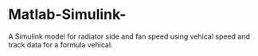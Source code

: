 # Matlab-Simulink-
A Simulink model for radiator side and fan speed using vehical speed and track data for a formula vehical.
